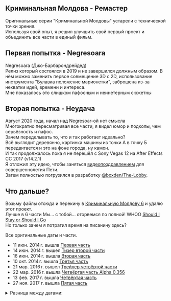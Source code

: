 ## Криминальная Молдова - Ремастер

Оригинальные серии "Криминальной Молдовы" устарели с технической точки зрения.  
Используя свой опыт, я решил улучшить свой первый проект и объединить все части в единый фильм.

## Первая попытка - Negresoara
Negresoara (Джо-Барбарондрейдед)  
Релиз который состоялся в 2019 и не завершился должным образом. В нём можно заменить первое совмещение 3D с 2D, использование инструмента "Булавка положение марионетки", заброшена из-за нехватки идей, времени и интереса.  
Мне показалось это слишком пафосным и неинетерным сюжетны

## Вторая попытка - Неудача
Август 2020 года, начал над Negresoar-ой нет смысла  
Многократно пересматривая все части, я видел юмор и подколы, чем серьёзность и пафос.  
Зачем переделывать то, что и так работает идеально?  
Всё выглядит деревянно, картинка машины из точки А в точку Б передвигается и это на фоне города, ну камон.  
И так продолжалось пока я не перешёл с Sony Vegas 12 на After Effects CC 2017 (v14.2.1)  
Я отложил эту идею, чтобы заняться [видеопоздравлением](https://vk.com/video182826984_456240312) для совершеннолетия Пети.  
Затем полностью погрузился в разработку [@boxden/The-Lobby](https://github.com/boxden/The-Lobby).

## Что дальше?
Возьму файлы отсюда и перекину в [Криминальную Молдову 6](https://github.com/boxden/Kriminal-Moldova-6) и удалю этот проект.  
Лучше в 6 части Мы... с тобой... оторвемся по полной! WHOO [Should I Stay or Should I Go](https://youtu.be/BN1WwnEDWAM)   
Но только зачем я потратил время на писанину здесь?

Все оригинальные даты и части.
- 11 июн. 2014 г. вышла [Первая часть](https://youtu.be/6bbg89eKalE)  
- 14 июн. 2014 г. вышел [Тизер второй части](https://youtu.be/eateoic_bIY)  
- 16 июн. 2014 г. вышла [Вторая часть](https://youtu.be/NBT64abcItE)  
- 10 окт. 2014 г. вышла [Третья часть](https://youtu.be/Wb90M9XA6Fc)  
- 21 мар. 2016 г. вышел [Трейлер четвёртой части](https://youtu.be/RNSZ2KUtmnQ)  
- 22 мар. 2016 г. вышла [Четвёртая часть Alpha 0.356](https://youtu.be/g18FMWku0rY)  
- 13 фев. 2017 г. вышла [Четвёртая часть](https://youtu.be/OU63V6tUD2Y)  
- 27 ноя. 2017 г. вышла [Пятая часть](https://vk.com/video182826984_456239503)

<details>
<summary> Разница между датами: </summary>
11 июн. 2014 г. - 14 июн. 2014 г. : 3 дня <br>
14 июн. 2014 г. - 16 июн. 2014 г. : 2 дня <br>
16 июн. 2014 г. - 10 окт. 2014 г. : 116 дней (3 месяца 24 дня) <br>
10 окт. 2014 г. - 21 мар. 2016 г. : 547 дней (1 год 5 месяцев 11 дней) <br>
21 мар. 2016 г. - 22 мар. 2016 г. : 1 день <br>
22 мар. 2016 г. - 13 фев. 2017 г. : 336 дней (10 месяцев 22 дня) <br>
13 фев. 2017 г. - 27 ноя. 2017 г. : 287 дней (9 месяцев 14 дней) <br>
</details>
